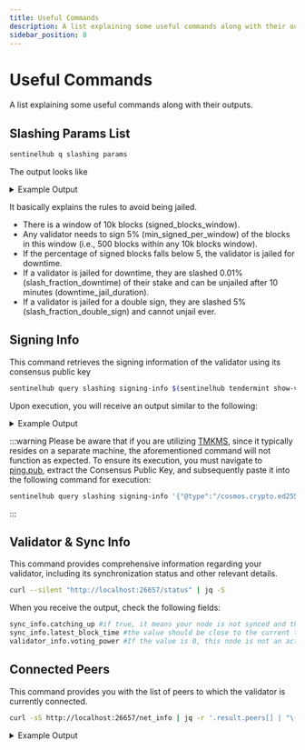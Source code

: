 ```yaml
---
title: Useful Commands
description: A list explaining some useful commands along with their outputs.
sidebar_position: 8
---
```


# Useful Commands

A list explaining some useful commands along with their outputs.

## Slashing Params List

```bash
sentinelhub q slashing params
```

The output looks like

<details>
<summary>Example Output</summary>
<p>

```bash title="Slashing Params"
downtime_jail_duration: 600s
min_signed_per_window: "0.050000000000000000"
signed_blocks_window: "10000"
slash_fraction_double_sign: "0.050000000000000000"
slash_fraction_downtime: "0.000100000000000000"
```

</p>
</details>

It basically explains the rules to avoid being jailed.
- There is a window of 10k blocks (signed_blocks_window).
- Any validator needs to sign 5% (min_signed_per_window) of the blocks in this window (i.e., 500 blocks within any 10k blocks window).
- If the percentage of signed blocks falls below 5, the validator is jailed for downtime.
- If a validator is jailed for downtime, they are slashed 0.01% (slash_fraction_downtime) of their stake and can be unjailed after 10 minutes (downtime_jail_duration).
- If a validator is jailed for a double sign, they are slashed 5% (slash_fraction_double_sign) and cannot unjail ever.

## Signing Info

This command retrieves the signing information of the validator using its consensus public key

```bash
sentinelhub query slashing signing-info $(sentinelhub tendermint show-validator)
```

Upon execution, you will receive an output similar to the following:

<details>
<summary>Example Output</summary>
<p>

```bash title="Signing Info"
address: sentvalcons1xxxxxxxxxxxxxxxxxxxxxxxxxxxxxxxxxxxxx
index_offset: "11513"
jailed_until: "1970-01-01T00:00:00Z" #(if different from this, means you are jailed)
missed_blocks_counter: "5" #how many blocks you skipped within the 10k blocks window
start_height: "9982764"
tombstoned: false #if true, means you double signed
```

</p>
</details>

:::warning
Please be aware that if you are utilizing [TMKMS](/validator-setup/category/tmkms-security), since it typically resides on a separate machine, the aforementioned command will not function as expected. To ensure its execution, you must navigate to [ping.pub](https://ping.pub/sentinel/staking/sentvaloper1nygcr5p33plzq4akfxnl3nr7nf59gnshnwf0ln), extract the Consensus Public Key, and subsequently paste it into the following command for execution:

```bash
sentinelhub query slashing signing-info '{"@type":"/cosmos.crypto.ed25519.PubKey","key":"M2sRH0zuP/2wqnDR7lkK/Qbb+CZdWHYYRjhyM9yX0IY="}'
```
:::

## Validator & Sync Info

This command provides comprehensive information regarding your validator, including its synchronization status and other relevant details.

```bash
curl --silent "http://localhost:26657/status" | jq -S
```

When you receive the output, check the following fields:

```bash
sync_info.catching_up #if true, it means your node is not synced and therefore it will not sign blocks until it catches up with the rest of the chain
sync_info.latest_block_time #the value should be close to the current time. If it's not, that means your node is also out of sync and won't be able to sign blocks (or the chain has halted).
validator_info.voting_power #If the value is 0, this node is not an active validator, either because you are not in the active set, or because you are jailed, or because the priv_validator_key does not match the validator key
```

## Connected Peers

This command provides you with the list of peers to which the validator is currently connected.

```bash
curl -sS http://localhost:26657/net_info | jq -r '.result.peers[] | "\(.node_info.id)@\(.remote_ip):\(.node_info.listen_addr)"' | awk -F ':' '{print $1":"$(NF)}'
```

<details>
<summary>Example Output</summary>
<p>

```bash title="Connected Peers"
464d1b0650ee82c975e1e7f40ae737f4f688ae32@178.154.212.189:26656
356e02cf1bb1df0e34e5c9f0470c0ad677bee6d6@185.150.26.184:26656
18248ce04952a7e8fab4092eeabff97f6faaeca5@172.105.118.223:26656
182c428b5ff02dc44bdc20a782b28f0cea204bd4@170.39.193.124:26656
1154ef380c350885aef8a2fae6dc308f6844594a@65.108.6.54:50656
89757803f40da51678451735445ad40d5b15e059@169.155.169.176:26656
dd51ff321f29b59b51eedb8682acb3a9f07d44a6@138.201.131.133:26656
442e7d3d100a91ed2d16c15879b36a8beef7faca@89.58.26.9:26656
d1f02ec2c3447e7a218ece5a2aab8f114dece309@167.114.118.234:26796
6b9054afcd76719a4262694478ede8233e6bd7fb@168.119.64.123:26656
9045af707b492d02d05a7865a126d80d15627d91@65.109.97.51:26656
4398bd773ac885b7365de3604eb487be10c54563@95.214.55.227:26706
11dd817e50479f928a52cf16e07dfb0e207a4772@45.77.62.130:26656
ca2c8aa924b7b74e86eac5fe06c61d9cceb55cb1@65.21.106.116:26656
f6f60444040f9f2067519d3f1a1e6c8094cf5664@49.12.154.6:26656
aac50c78fcafc5d87c8cfb8fe25d476b3db6182e@66.172.36.134:26656
493c4bee520125dea7b93bbe054b0e3918130f3f@46.38.251.243:26656
e1be5e84e6f76bdc4d24d2f39830b6f50857e684@78.107.253.133:33656
f6e4a9bd29b8629dc93b813ec784114ca604dff8@65.108.238.219:23956
6198aba1915d01d0e2306bb9b0c502e4d0f788c2@65.109.106.169:26656
5ace0e57784e34930360bf6cc00dd5265278f708@65.108.238.166:23956
45ed1c0498e1ba7894e1362d533583b8c0fa1ae7@136.243.67.189:23956
34d05f43ce549e411a92caf46385d03746f4e1fe@167.86.71.15:26656
f0e52da07b2de80d751108ae63c6b2f25b4685a7@23.88.77.182:23956
1f95bc704608d6f3d42bfce58e0fefbaef818891@89.149.218.78:26656
adad660c3110c10ca0e2f5e434c2f54b9dcb4e60@212.95.53.148:26656
6a535c17deedfa178c8bb9c863b0f646e42f978e@163.172.74.144:26656
9c42bcb0d931b6387b4f808f540139bcd5bda968@131.153.174.14:53656
871fe7eace6b94e1908faa33ff09eeb7146ae0a4@158.247.240.241:15100
ebc272824924ea1a27ea3183dd0b9ba713494f83@195.3.223.168:26706
b60ca3f9ec0d72773ed3ea10bdc7acb90e05dea2@51.161.87.126:26656
79d1dd52fd031dfe4bcb849a39c02b145f12bd8f@38.46.221.75:26656
ac092664a2d27df24393884bce160993bd252145@95.214.52.201:36656
6de4634676e4940ed31bd3e4fde4476e153e466e@95.216.102.124:26656
578993078e27b2b5f0c205becd3ad263fb9c366b@192.99.4.66:26796
ac1decda72d73a418330fe31a3d6ba012ca528ab@89.163.152.142:16646
471518432477e31ea348af246c0b54095d41352c@169.155.47.161:26656
3bbf71ce33504686947d0138405c673a25555738@188.34.151.176:26656
ef48f35580cf0034e12ca05eafd202a0cc0b577b@75.119.148.134:26656
7a665a9130537c8ad1b01924b776210b1d39313c@213.227.164.85:26656
4e1c2471efb89239fb04a4b75f9f87177fd91d00@169.155.171.37:26656
66d0d22dc5e1e542c200da1fc097dae5ea1f3b4e@195.201.175.156:17256
79fe75a45a0e917bb81735fa76d59386c8d4934c@159.89.12.179:26656
```

</p>
</details>